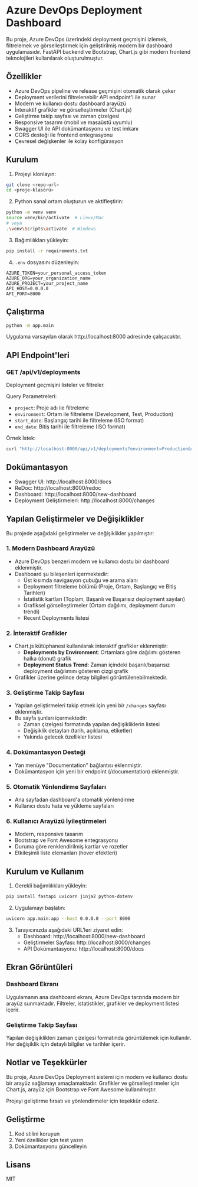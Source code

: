 # Azure DevOps Deployment Dashboard

Bu proje, Azure DevOps üzerindeki deployment geçmişini izlemek, filtrelemek ve görselleştirmek için geliştirilmiş modern bir dashboard uygulamasıdır. FastAPI backend ve Bootstrap, Chart.js gibi modern frontend teknolojileri kullanılarak oluşturulmuştur.

## Özellikler

- Azure DevOps pipeline ve release geçmişini otomatik olarak çeker
- Deployment verilerini filtrelenebilir API endpoint'i ile sunar
- Modern ve kullanıcı dostu dashboard arayüzü
- İnteraktif grafikler ve görselleştirmeler (Chart.js)
- Geliştirme takip sayfası ve zaman çizelgesi
- Responsive tasarım (mobil ve masaüstü uyumlu)
- Swagger UI ile API dokümantasyonu ve test imkanı
- CORS desteği ile frontend entegrasyonu
- Çevresel değişkenler ile kolay konfigürasyon

## Kurulum

1. Projeyi klonlayın:
```bash
git clone <repo-url>
cd <proje-klasörü>
```

2. Python sanal ortam oluşturun ve aktifleştirin:
```bash
python -m venv venv
source venv/bin/activate  # Linux/Mac
# veya
.\venv\Scripts\activate  # Windows
```

3. Bağımlılıkları yükleyin:
```bash
pip install -r requirements.txt
```

4. `.env` dosyasını düzenleyin:
```env
AZURE_TOKEN=your_personal_access_token
AZURE_ORG=your_organization_name
AZURE_PROJECT=your_project_name
API_HOST=0.0.0.0
API_PORT=8000
```

## Çalıştırma

```bash
python -m app.main
```

Uygulama varsayılan olarak http://localhost:8000 adresinde çalışacaktır.

## API Endpoint'leri

### GET /api/v1/deployments

Deployment geçmişini listeler ve filtreler.

Query Parametreleri:
- `project`: Proje adı ile filtreleme
- `environment`: Ortam ile filtreleme (Development, Test, Production)
- `start_date`: Başlangıç tarihi ile filtreleme (ISO format)
- `end_date`: Bitiş tarihi ile filtreleme (ISO format)

Örnek İstek:
```bash
curl "http://localhost:8000/api/v1/deployments?environment=Production&start_date=2024-01-01T00:00:00Z"
```

## Dokümantasyon

- Swagger UI: http://localhost:8000/docs
- ReDoc: http://localhost:8000/redoc
- Dashboard: http://localhost:8000/new-dashboard
- Deployment Geliştirmeleri: http://localhost:8000/changes

## Yapılan Geliştirmeler ve Değişiklikler

Bu projede aşağıdaki geliştirmeler ve değişiklikler yapılmıştır:

### 1. Modern Dashboard Arayüzü

- Azure DevOps benzeri modern ve kullanıcı dostu bir dashboard eklenmiştir.
- Dashboard şu bileşenleri içermektedir:
  - Üst kısımda navigasyon çubuğu ve arama alanı
  - Deployment filtreleme bölümü (Proje, Ortam, Başlangıç ve Bitiş Tarihleri)
  - İstatistik kartları (Toplam, Başarılı ve Başarısız deployment sayıları)
  - Grafiksel görselleştirmeler (Ortam dağılımı, deployment durum trendi)
  - Recent Deployments listesi

### 2. İnteraktif Grafikler

- Chart.js kütüphanesi kullanılarak interaktif grafikler eklenmiştir:
  - **Deployments by Environment**: Ortamlara göre dağılımı gösteren halka (donut) grafik
  - **Deployment Status Trend**: Zaman içindeki başarılı/başarısız deployment dağılımını gösteren çizgi grafik
- Grafikler üzerine gelince detay bilgileri görüntülenebilmektedir.

### 3. Geliştirme Takip Sayfası

- Yapılan geliştirmeleri takip etmek için yeni bir `/changes` sayfası eklenmiştir.
- Bu sayfa şunları içermektedir:
  - Zaman çizelgesi formatında yapılan değişikliklerin listesi
  - Değişiklik detayları (tarih, açıklama, etiketler)
  - Yakında gelecek özellikler listesi

### 4. Dokümantasyon Desteği

- Yan menüye "Documentation" bağlantısı eklenmiştir.
- Dokümantasyon için yeni bir endpoint (/documentation) eklenmiştir.

### 5. Otomatik Yönlendirme Sayfaları

- Ana sayfadan dashboard'a otomatik yönlendirme
- Kullanıcı dostu hata ve yükleme sayfaları

### 6. Kullanıcı Arayüzü İyileştirmeleri

- Modern, responsive tasarım
- Bootstrap ve Font Awesome entegrasyonu
- Duruma göre renklendirilmiş kartlar ve rozetler
- Etkileşimli liste elemanları (hover efektleri)

## Kurulum ve Kullanım

1. Gerekli bağımlılıkları yükleyin:
```bash
pip install fastapi uvicorn jinja2 python-dotenv
```

2. Uygulamayı başlatın:
```bash
uvicorn app.main:app --host 0.0.0.0 --port 8000
```

3. Tarayıcınızda aşağıdaki URL'leri ziyaret edin:
   - Dashboard: http://localhost:8000/new-dashboard
   - Geliştirmeler Sayfası: http://localhost:8000/changes
   - API Dokümantasyonu: http://localhost:8000/docs

## Ekran Görüntüleri

### Dashboard Ekranı
Uygulamanın ana dashboard ekranı, Azure DevOps tarzında modern bir arayüz sunmaktadır. Filtreler, istatistikler, grafikler ve deployment listesi içerir.

### Geliştirme Takip Sayfası
Yapılan değişiklikleri zaman çizelgesi formatında görüntülemek için kullanılır. Her değişiklik için detaylı bilgiler ve tarihler içerir.

## Notlar ve Teşekkürler

Bu proje, Azure DevOps Deployment sistemi için modern ve kullanıcı dostu bir arayüz sağlamayı amaçlamaktadır. Grafikler ve görselleştirmeler için Chart.js, arayüz için Bootstrap ve Font Awesome kullanılmıştır.

Projeyi geliştirme fırsatı ve yönlendirmeler için teşekkür ederiz.

## Geliştirme

1. Kod stilini koruyun
2. Yeni özellikler için test yazın
3. Dokümantasyonu güncelleyin

## Lisans

MIT 